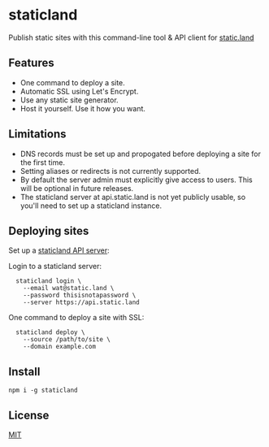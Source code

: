 # staticland

Publish static sites with this command-line tool & API client for [static.land](http://static.land)

## Features
- One command to deploy a site.
- Automatic SSL using Let's Encrypt.
- Use any static site generator.
- Host it yourself. Use it how you want.

## Limitations
- DNS records must be set up and propogated before deploying a site for the first time.
- Setting aliases or redirects is not currently supported.
- By default the server admin must explicitly give access to users. This will be optional in future releases.
- The staticland server at api.static.land is not yet publicly usable, so you'll need to set up a staticland instance.

## Deploying sites
Set up a [staticland API server](https://github.com/staticland/staticland-api):

Login to a staticland server:

```
  staticland login \
    --email wat@static.land \
    --password thisisnotapassword \
    --server https://api.static.land
```

One command to deploy a site with SSL:

```
  staticland deploy \
    --source /path/to/site \
    --domain example.com
```

## Install

```
npm i -g staticland
```

## License
[MIT](LICENSE.md)
